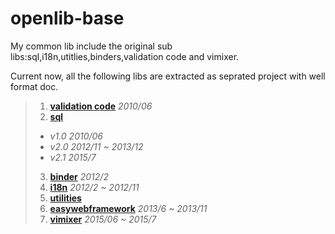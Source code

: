 # openlib-base
My common lib include the original sub libs:sql,i18n,utitlies,binders,validation code and vimixer.

Current now, all the following libs are extracted as seprated project with well format doc.

> 1. **[validation code][1]**  *2010/06*
> 2. **[sql][2]** 
>  - *v1.0 2010/06*
>  - *v2.0 2012/11 ~ 2013/12*
>  - *v2.1 2015/7*
> 3. **[binder][3]** *2012/2*
> 4. **[i18n][4]** *2012/2 ~ 2012/11*
> 5. **[utilities][5]**
> 6. **[easywebframework][6]** *2013/6 ~ 2013/11*
> 7. **[vimixer][7]** *2015/06 ~ 2015/7*


[1]: https://github.com/daileyet/openlibs.validationcode
[2]: https://github.com/daileyet/openlibs.sql
[3]: https://github.com/daileyet/openlibs.binder
[4]: https://github.com/daileyet/openlibs.i18n
[5]: https://github.com/daileyet/openlibs.utilities
[6]: https://github.com/daileyet/openlibs.easywebframework
[7]: https://github.com/daileyet/vimixer
